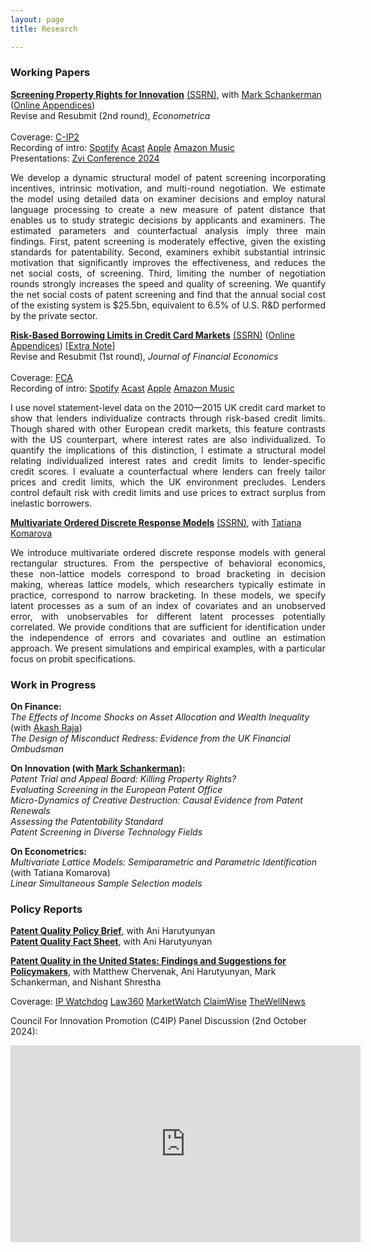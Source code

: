 ```yaml
---
layout: page
title: Research

---
```


<base target="_blank">

### Working Papers

[**Screening Property Rights for Innovation**](img/ms_2025_01_13_main_text.pdf) [(SSRN)](https://papers.ssrn.com/sol3/papers.cfm?abstract_id=4519999), with [Mark Schankerman](https://personal.lse.ac.uk/schanker/) ([Online Appendices](img/ms_2025_01_13_online_appendices.pdf)) <br>
Revise and Resubmit (2nd round), *Econometrica* <br> <br>
Coverage: [C-IP2](https://cip2.gmu.edu/2023/10/04/using-economic-models-to-evaluate-the-efficacy-of-u-s-patent-examination/) <br> Recording of intro: [Spotify](https://open.spotify.com/episode/1n0MKTUkXJc1FbWsiAy5BQ?si=i805Z6Z-S4CFBWDGyA7RUw) [Acast](https://shows.acast.com/matchams-research-paper-introductions/episodes/screening-property-right-for-innovation) [Apple](https://podcasts.apple.com/us/podcast/screening-property-right-for-innovation/id1714279823?i=1000633111884) [Amazon Music](https://music.amazon.co.uk/podcasts/5db97e90-6542-4e6f-81dd-ef3ca637514b/episodes/dd492ecc-651b-4187-801d-1ccbb625119f/matcham's-research-paper-introductions-screening-property-right-for-innovation)  <br>
Presentations: [Zvi Conference 2024](https://www.youtube.com/watch?v=CRdLmHuQOwY&ab_channel=Sciencessociales-Coll%C3%A8gedeFrance) 

<p style='text-align: justify;'> <span style="font-size:1em;"> We develop a dynamic structural model of patent screening incorporating incentives, intrinsic motivation, and multi-round negotiation. We estimate the model using detailed data on examiner decisions and employ natural language processing to create a new measure of patent distance that enables us to study strategic decisions by applicants and examiners. The estimated parameters and counterfactual analysis imply three main findings. First, patent screening is moderately effective, given the existing standards for patentability. Second, examiners exhibit substantial intrinsic motivation that significantly improves the effectiveness, and reduces the net social costs, of screening. Third, limiting the number of negotiation rounds strongly increases the speed and quality of screening. We quantify the net social costs of patent screening and find that the annual social cost of the existing system is $25.5bn, equivalent to 6.5% of U.S. R&D performed by the private sector.  </span> </p>

[**Risk-Based Borrowing Limits in Credit Card Markets**](img/rbbl_main_03_07_website_2025_03_10.pdf) [(SSRN)](https://papers.ssrn.com/sol3/papers.cfm?abstract_id=4926974) ([Online Appendices](img/rbbl_online_03_07_website_2025_03_10.pdf)) [[Extra Note](img/rbbl_note_03_07_website_2025_03_10.pdf)] <br>
Revise and Resubmit (1st round), *Journal of Financial Economics* <br> <br>
Coverage: [FCA](https://www.fca.org.uk/publications/research/interest-rates-risk-based-credit-limits-uk-credit-card-market) <br> Recording of intro: [Spotify](https://open.spotify.com/episode/3ngwvtfcbdiufCsbtmFuQx?si=Eu0MGm5IS5emRpQ2S7trSA) [Acast](https://shows.acast.com/matchams-research-paper-introductions/episodes/risk-based-borrowing-limits) [Apple](https://podcasts.apple.com/us/podcast/risk-based-borrowing-limits-in-credit-card-markets/id1714279823?i=1000666018648) [Amazon Music](https://music.amazon.co.uk/podcasts/5db97e90-6542-4e6f-81dd-ef3ca637514b/episodes/4610a634-3b96-46fe-8178-807c2c192777/matcham's-research-paper-introductions-risk-based-borrowing-limits-in-credit-card-markets) <br>

<p style='text-align: justify;'> <span style="font-size:1em;"> I use novel statement-level data on the 2010—2015 UK credit card market to show that lenders individualize contracts through risk-based credit limits. Though shared with other European credit markets, this feature contrasts with the US counterpart, where interest rates are also individualized. To quantify the implications of this distinction, I estimate a structural model relating individualized interest rates and credit limits to lender-specific credit scores. I evaluate a counterfactual where lenders can freely tailor prices and credit limits, which the UK environment precludes. Lenders control default risk with credit limits and use prices to extract surplus from inelastic borrowers. </span> </p>

[**Multivariate Ordered Discrete Response Models**](img/KM20230215.pdf) [(SSRN)](https://papers.ssrn.com/sol3/papers.cfm?abstract_id=4103429), with [Tatiana Komarova](https://personalpages.manchester.ac.uk/staff/tatiana.komarova/) <br>

<p style='text-align: justify;'> <span style="font-size:1em;"> We introduce multivariate ordered discrete response models with general rectangular structures. From the perspective of behavioral economics, these non-lattice models correspond to broad bracketing in decision making, whereas lattice models, which researchers typically estimate in practice, correspond to narrow bracketing. In these models, we specify latent processes as a sum of an index of covariates and an unobserved error, with unobservables for different latent processes potentially correlated. We provide conditions that are sufficient for identification under the independence of errors and covariates and outline an estimation approach. We present simulations and empirical examples, with a particular focus on probit specifications. </span> </p>

### Work in Progress

**On Finance:** <br>
*The Effects of Income Shocks on Asset Allocation and Wealth Inequality* (with [Akash Raja](https://www.akashraja.com/home)) <br>
*The Design of Misconduct Redress: Evidence from the UK Financial Ombudsman*

**On Innovation (with [Mark Schankerman](https://personal.lse.ac.uk/schanker/)):** <br>
*Patent Trial and Appeal Board: Killing Property Rights?* <br>
*Evaluating Screening in the European Patent Office* <br>
*Micro-Dynamics of Creative Destruction: Causal Evidence from Patent Renewals* <br>
*Assessing the Patentability Standard* <br>
*Patent Screening in Diverse Technology Fields* <br>

**On Econometrics:** <br>
*Multivariate Lattice Models: Semiparametric and Parametric Identification* (with Tatiana Komarova) <br>
*Linear Simultaneous Sample Selection models*


### Policy Reports

[**Patent Quality Policy Brief**](img/pat_qual_pol_brief_matcham.pdf), with Ani Harutyunyan <br>
[**Patent Quality Fact Sheet**](img/pat_qual_fact_sheet_matcham.pdf), with Ani Harutyunyan

[**Patent Quality in the United States: Findings and Suggestions for Policymakers**](https://sunwater.org/wp-content/uploads/2024/09/SWI-Policy-Report-Patent-9-23-2024.pdf), with Matthew Chervenak, Ani Harutyunyan, Mark Schankerman, and Nishant Shrestha <br>

Coverage: [IP Watchdog](https://ipwatchdog.com/2024/10/02/patent-quality-report-finds-improper-patent-abandonment-greater-issue-improper-grants/id=181705/#)   [Law360](https://www.law360.com/ip/articles/1882769/nonprofit-finds-bad-patent-epidemic-is-just-a-myth)   [MarketWatch](https://www.marketwatch.com/press-release/council-for-innovation-promotion-celebrates-groundbreaking-sunwater-institute-study-combatting-harmful-patent-disinformation-b8ca0dbf) [ClaimWise](https://www.linkedin.com/pulse/sunwater-institute-urges-critical-reforms-us-patent-system-l3j3e/?trackingId=wQh9%2FFbXwq7OifrCqnrOIQ%3D%3D) [TheWellNews](https://www.thewellnews.com/opinions/a-reality-check-for-patent-quality-critics/) <br> 

Council For Innovation Promotion (C4IP) Panel Discussion (2nd October 2024):
<div style="text-align: center;">
<iframe width="560" height="315" src="https://www.youtube.com/embed/PqsauSsg70c?si=zzTeGUjL_5YaR4ux" frameborder="0" allowfullscreen></iframe>
</div>

<!---
-->
